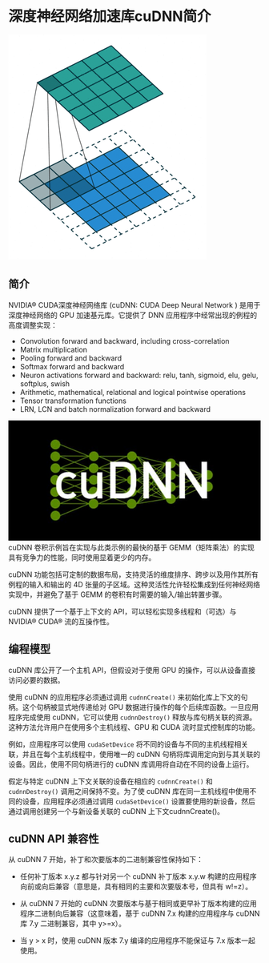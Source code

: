 # 深度神经网络加速库cuDNN简介
![](e8d97143abe542868603e4d716bdb57f.gif)
## 简介
NVIDIA® CUDA深度神经网络库 (cuDNN: CUDA Deep Neural Network ) 是用于深度神经网络的 GPU 加速基元库。它提供了 DNN 应用程序中经常出现的例程的高度调整实现：
* Convolution forward and backward, including cross-correlation
* Matrix multiplication
* Pooling forward and backward
* Softmax forward and backward
* Neuron activations forward and backward: relu, tanh, sigmoid, elu, gelu, softplus, swish
* Arithmetic, mathematical, relational and logical pointwise operations
* Tensor transformation functions
* LRN, LCN and batch normalization forward and backward

![](accelerate-machine-learning-cudnn-deep-neural-network-library_m.jpg)
cuDNN 卷积示例旨在实现与此类示例的最快的基于 GEMM（矩阵乘法）的实现具有竞争力的性能，同时使用显着更少的内存。

cuDNN 功能包括可定制的数据布局，支持灵活的维度排序、跨步以及用作其所有例程的输入和输出的 4D 张量的子区域。这种灵活性允许轻松集成到任何神经网络实现中，并避免了基于 GEMM 的卷积有时需要的输入/输出转置步骤。

cuDNN 提供了一个基于上下文的 API，可以轻松实现多线程和（可选）与 NVIDIA® CUDA® 流的互操作性。


## 编程模型

cuDNN 库公开了一个主机 API，但假设对于使用 GPU 的操作，可以从设备直接访问必要的数据。

使用 cuDNN 的应用程序必须通过调用 `cudnnCreate()` 来初始化库上下文的句柄。这个句柄被显式地传递给对 GPU 数据进行操作的每个后续库函数。一旦应用程序完成使用 cuDNN，它可以使用 `cudnnDestroy()` 释放与库句柄关联的资源。这种方法允许用户在使用多个主机线程、GPU 和 CUDA 流时显式控制库的功能。

例如，应用程序可以使用 `cudaSetDevice` 将不同的设备与不同的主机线程相关联，并且在每个主机线程中，使用唯一的 cuDNN 句柄将库调用定向到与其关联的设备。因此，使用不同句柄进行的 cuDNN 库调用将自动在不同的设备上运行。

假定与特定 cuDNN 上下文关联的设备在相应的 `cudnnCreate()` 和 `cudnnDestroy()` 调用之间保持不变。为了使 cuDNN 库在同一主机线程中使用不同的设备，应用程序必须通过调用 `cudaSetDevice()` 设置要使用的新设备，然后通过调用创建另一个与新设备关联的 cuDNN 上下文cudnnCreate()。

## cuDNN API 兼容性
从 cuDNN 7 开始，补丁和次要版本的二进制兼容性保持如下：
* 任何补丁版本 x.y.z 都与针对另一个 cuDNN 补丁版本 x.y.w 构建的应用程序向前或向后兼容（意思是，具有相同的主要和次要版本号，但具有 w!=z）。

* 从 cuDNN 7 开始的 cuDNN 次要版本与基于相同或更早补丁版本构建的应用程序二进制向后兼容（这意味着，基于 cuDNN 7.x 构建的应用程序与 cuDNN 库 7.y 二进制兼容，其中 y>=x）。

* 当 y > x 时，使用 cuDNN 版本 7.y 编译的应用程序不能保证与 7.x 版本一起使用。






























